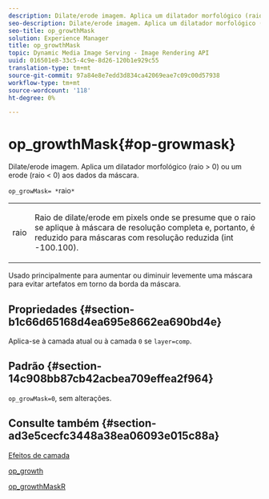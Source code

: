 ```yaml
---
description: Dilate/erode imagem. Aplica um dilatador morfológico (raio > 0) ou um erode (raio < 0) aos dados da máscara.
seo-description: Dilate/erode imagem. Aplica um dilatador morfológico (raio > 0) ou um erode (raio < 0) aos dados da máscara.
seo-title: op_growthMask
solution: Experience Manager
title: op_growthMask
topic: Dynamic Media Image Serving - Image Rendering API
uuid: 016501e8-33c5-4c9e-8d26-120b1e929c55
translation-type: tm+mt
source-git-commit: 97a84e8e7edd3d834ca42069eae7c09c00d57938
workflow-type: tm+mt
source-wordcount: '118'
ht-degree: 0%

---
```



# op_growthMask{#op-growmask}

Dilate/erode imagem. Aplica um dilatador morfológico (raio > 0) ou um erode (raio &lt; 0) aos dados da máscara.

`op_growMask= *`raio`*`

<table id="simpletable_3BAA4523D29E447FA7A4C9009B3E8344"> 
 <tr class="strow"> 
  <td class="stentry"> <p><span class="varname"> raio</span> </p> </td> 
  <td class="stentry"> <p>Raio de dilate/erode em pixels onde se presume que o raio se aplique à máscara de resolução completa e, portanto, é reduzido para máscaras com resolução reduzida (int -100.100). </p></td> 
 </tr> 
</table>

Usado principalmente para aumentar ou diminuir levemente uma máscara para evitar artefatos em torno da borda da máscara.

## Propriedades {#section-b1c66d65168d4ea695e8662ea690bd4e}

Aplica-se à camada atual ou à camada `0` se `layer=comp`.

## Padrão {#section-14c908bb87cb42acbea709effea2f964}

`op_growMask=0`, sem alterações.

## Consulte também {#section-ad3e5cecfc3448a38ea06093e015c88a}

[Efeitos de camada](../../../../../is-api/http-ref/image-serving-api-ref/c-http-protocol-reference/c-syntax-and-features/r-layer-effects.md#reference-82a6b5311b3d4471ad2799adb3b2201c)

[op_growth](../../../../../is-api/http-ref/image-serving-api-ref/c-http-protocol-reference/c-command-reference/r-op-grow.md#reference-f95f3291c78c42b9a34b1b7e177e739a)

[op_growthMaskR](../../../../../is-api/http-ref/image-serving-api-ref/c-http-protocol-reference/c-command-reference/r-op-growmaskr.md#reference-8092864159ae43c490821b9590d7709a)

